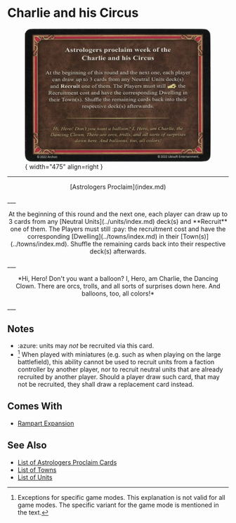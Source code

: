# Charlie and his Circus

<figure markdown="span">

![Charlie and his Circus](../assets/astrologers_proclaim-charlie_and_his_circus.webp){ width="475" align=right }

</figure>

___
<p style="text-align: center;" markdown>[Astrologers Proclaim](index.md)</p>
___
<p style="text-align: center;" markdown>At the beginning of this round and the next one, each player can draw up to 3 cards from any [Neutral Units](../units/index.md) deck(s) and **Recruit** one of them. The Players must still :pay: the recruitment cost and have the corresponding [Dwelling](../towns/index.md) in their [Town(s)](../towns/index.md). Shuffle the remaining cards back into their respective deck(s) afterwards.</p>
___
<p style="text-align: center;" markdown>*Hi, Hero! Don't you want a balloon? I, Hero, am Charlie, the Dancing Clown. There are orcs, trolls, and all sorts of surprises down here. And balloons, too, all colors!*</p>
___


## Notes

- :azure: units may *not* be recruited via this card.
- [^1] When played with miniatures (e.g. such as when playing on the large battlefield), this ability cannot be used to recruit units from a faction controller by another player, nor to recruit neutral units that are already recruited by another player. Should a player draw such card, that may not be recruited, they shall draw a replacement card instead.


## Comes With

- [Rampart Expansion](../content/rampart_expansion.md)


## See Also

- [List of Astrologers Proclaim Cards](index.md)
- [List of Towns](../towns/index.md)
- [List of Units](../units/index.md)


[^1]: Exceptions for specific game modes. This explanation is not valid for all game modes. The specific variant for the game mode is mentioned in the text.
